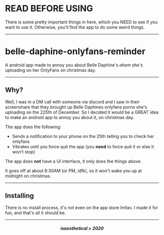 # READ BEFORE USING

There is some pretty important things in here, which you NEED to see if you want to use it. Otherwise, you'll find the app to do some weird things.

---

# belle-daphine-onlyfans-reminder
A android app made to annoy you about Belle Daphine's *ahem* she's uploading on her OnlyFans on christmas day.

---

## Why?

Well, I was in a DM call with someone via discord and I saw in their screenshare that they brought up Belle Daphines onlyfans porno she's uploading on the 225th of December. So I decided it would be a GREAT idea to make an android app to annoy you about it, on christmas day.

The app does the following:

- Sends a notification to your phone on the 25th telling you to check her onlyfans
- Vibrates until you force quit the app (you **need** to force quit it or else it won't stop)

The app does **not** have a UI interface, it only does the things above.

It goes off at about 8:30AM (or PM, idfk), so it won't wake you up at midnight on christmas.

---

## Installing

There is no install process, it's not even on the app store lmfao. I made it for fun, and that's all it should be.

---

<h5 align="center">ixaesthetical > 2020</h5>
